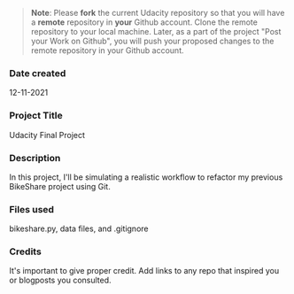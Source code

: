>**Note**: Please **fork** the current Udacity repository so that you will have a **remote** repository in **your** Github account. Clone the remote repository to your local machine. Later, as a part of the project "Post your Work on Github", you will push your proposed changes to the remote repository in your Github account.

### Date created
12-11-2021

### Project Title
Udacity Final Project

### Description
In this project, I'll be simulating a realistic workflow to refactor my previous BikeShare project using Git.

### Files used
bikeshare.py, data files, and .gitignore

### Credits
It's important to give proper credit. Add links to any repo that inspired you or blogposts you consulted.

